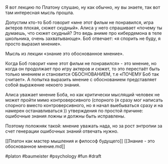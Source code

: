 Я вот лекцию по Платону слушаю, ну как обычно, ну вы знаете, так вот там интересная мысль прошла.

Допустим кто-то Боб говорит «мне этот фильм не понравился, игра актеров плохая, сюжет скудный». Алиса у него спрашивает «почему ты думаешь, что сюжет скудный? Это ведь аниме про кибердемона в теле школьника, очень захватывающе». Боб отвечает: «я спорить не буду, я просто выразил мнение».

Мысль из лекции «знание это обоснованное мнение».

Когда Боб говорит «мне этот фильм не понравился» - это мнение, но когда он продолжает про игру актеров и сюжет, то это перестаёт быть только мнением и становится ОБОСНОВАНИЕМ, т.е «ПОЧЕМУ Боб так считает». А попытка выразить мнение с обоснованием представляет собой выражение некоего знания. 

Алиса уважает мнение Боба, но как критически мыслящий человек не может пройти мимо контроверсивного (спорного (я сразу мог написать спорного вместо контроверсивного, но я начал выебываться сразу и на намерен останавливаться )) утверждения по простой причине: ошибочные знания ложны и должны быть исправлены.

Поэтому положняк такой: мнение уважать нада, но за рост энтропии за счет генерации ошибочных знаний отвечать нужно.

[[Платон как мастер мышления и философ будущего]]
[[Знание - это обоснованное мнение.md]]

#platon #baumeister #psychology #fun 
#draft
